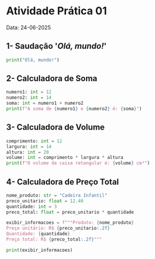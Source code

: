# Atividade Prática 01
Data: 24-06-2025 <br>

## 1- Saudação '_Olá, mundo!_'
```python
print("Olá, mundo!")
```

## 2- Calculadora de Soma
```python
numero1: int = 12
numero2: int = 14
soma: int = numero1 + numero2
print(f"A soma de {numero1} e {numero2} é: {soma}")
```

## 3- Calculadora de Volume
```python
comprimento: int = 12
largura: int = 14
altura: int = 20
volume: int = comprimento * largura * altura
print(f"O volume da caixa retangular é: {volume} cm³")
```

## 4- Calculadora de Preço Total
```python
nome_produto: str = "Cadeira Infantil"
preco_unitario: float = 12.40
quantidade: int = 3
preco_total: float = preco_unitario * quantidade

exibir_informacoes = f"""Produto: {nome_produto}
Preço unitário: R$ {preco_unitario:.2f}
Quantidade: {quantidade}
Preço total: R$ {preco_total:.2f}"""

print(exibir_informacoes)
```
